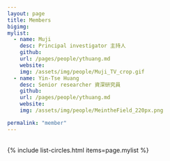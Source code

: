 ```yaml
---
layout: page
title: Members
bigimg: 
mylist:
  - name: Muji
    desc: Principal investigator 主持人
    github: 
    url: /pages/people/ythuang.md
    website: 
    img: /assets/img/people/Muji_TV_crop.gif
  - name: Yin-Tse Huang
    desc: Senior researcher 資深研究員
    github: 
    url: /pages/people/ythuang.md
    website: 
    img: /assets/img/people/MeintheField_220px.png

permalink: "member"
---
```

<br>
{% include list-circles.html items=page.mylist %}
